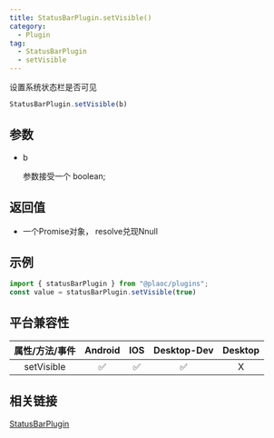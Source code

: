 ```yaml
---
title: StatusBarPlugin.setVisible()
category:
  - Plugin
tag:
  - StatusBarPlugin
  - setVisible 
---
```


设置系统状态栏是否可见

```js
StatusBarPlugin.setVisible(b)
```

## 参数

  - b

    参数接受一个 boolean;


## 返回值

  - 一个Promise对象， resolve兑现Nnull

## 示例
```js
import { statusBarPlugin } from "@plaoc/plugins";
const value = statusBarPlugin.setVisible(true)
```


## 平台兼容性

| 属性/方法/事件 | Android | IOS | Desktop-Dev | Desktop |
|:------------:|:-------:|:---:|:-----------:|:-------:|
| setVisible   | ✅      | ✅  | ✅          | X       |

## 相关链接

[StatusBarPlugin](./index.md)


